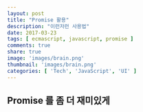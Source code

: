 ```yaml
---
layout: post
title: "Promise 활용"
description: "이런저런 사용법"
date: 2017-03-23
tags: [ ecmascript, javascript, promise ]
comments: true
share: true
image: 'images/brain.png'
thumbnail: 'images/brain.png'
categories: [ 'Tech', 'JavaScript', 'UI' ]
---
```


<!-- toc -->

## Promise 를 좀 더 재미있게
